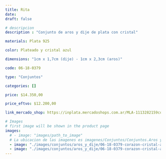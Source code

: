 ```yaml
---
title: Rita
date: 
draft: false

# descripcion
description : "Conjunto de aros y dije de plata con cristal"

materials: Plata 925

color: Plateado y cristal azul

dimensions: "1cm x 1,7cm (dije) - 1cm x 2,3cm (aros)"

code: 06-18-0379

type: "Conjuntos"

categories: []

price: $14.350,00

price_eftvo: $12.200,00

link_mercado_shop: https://inplata.mercadoshops.com.ar/MLA-1113282159conjuntos-aros-y-dije-rita-_JM

# Images
# first image will be shown in the product page
images:
  # - image: "images/path_to_image"
  # La ubicacion de las imagenes es imagenes/Conjuntos/Conjuntos.Aros y Dije/06-18-0379-rita
  - image: "./images/conjuntos/aros_y_dije/06-18-0379-corazon-cristal-azul-colgante_a.JPG"
  - image: "./images/conjuntos/aros_y_dije/06-18-0379-corazon-cristal-azul-colgante_b.JPG"
---
```

